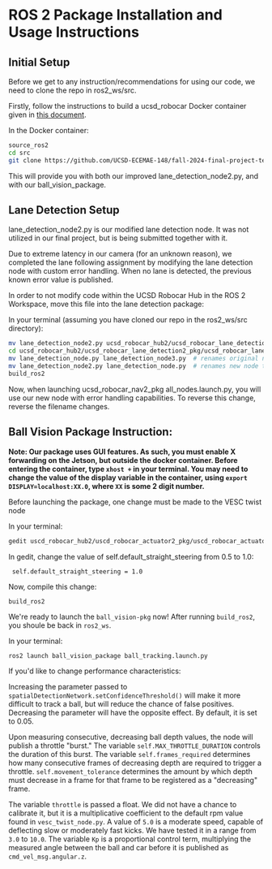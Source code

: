# ROS 2 Package Installation and Usage Instructions

## Initial Setup
Before we get to any instruction/recommendations for using our code, we need to clone the repo in ros2_ws/src. 

Firstly, follow the instructions to build a ucsd_robocar Docker container given in [this document](https://docs.google.com/document/d/1Onft0sIWhEd9UH7fItJ0atC1hKnxpTxKKmUFHtqC-sA/edit?tab=t.0).

In the Docker container:
```bash
source_ros2
cd src
git clone https://github.com/UCSD-ECEMAE-148/fall-2024-final-project-team-1
```
This will provide you with both our improved lane_detection_node2.py, and with our ball_vision_package.

## Lane Detection Setup
lane_detection_node2.py is our modified lane detection node. It was not utilized in our final project, but is being submitted together with it.

Due to extreme latency in our camera (for an unknown reason), we completed the lane following assignment by modifying the lane detection node with custom error handling. When no lane is detected, the previous known error value is published.

In order to not modify code within the UCSD Robocar Hub in the ROS 2 Workspace, move this file into the lane detection package:

In your terminal (assuming you have cloned our repo in the ros2_ws/src directory):
```bash
mv lane_detection_node2.py ucsd_robocar_hub2/ucsd_robocar_lane_detection2_pkg/ucsd_robocar_lane_detection2_pkg
cd ucsd_robocar_hub2/ucsd_robocar_lane_detection2_pkg/ucsd_robocar_lane_detection2_pkg
mv lane_detection_node.py lane_detection_node3.py  # renames original node to lane_detection_node3.py
mv lane_detection_node2.py lane_detection_node.py  # renames new node to lane_detection_node.py
build_ros2
```

Now, when launching ucsd_robocar_nav2_pkg all_nodes.launch.py, you will use our new node with error handling capabilities. To reverse this change, reverse the filename changes.

## Ball Vision Package Instruction:
__Note: Our package uses GUI features. As such, you must enable X forwarding on the Jetson, but outside the docker container. Before entering the container, type ```xhost +``` in your terminal. You may need to change the value of the display variable in the container, using ```export DISPLAY=localhost:XX.0```, where ```XX``` is some 2 digit number.__

Before launching the package, one change must be made to the VESC twist node

In your terminal:
```bash
gedit uscd_robocar_hub2/uscd_robocar_actuator2_pkg/uscd_robocar_actuator2_pkg/vesc_twist_node.py
```
In gedit, change the value of  self.default_straight_steering from 0.5 to 1.0:
```
 self.default_straight_steering = 1.0
 ``` 
 Now, compile this change:
 ```
 build_ros2
 ```

We're ready to launch the ```ball_vision-pkg``` now! After running ```build_ros2```, you shoule be back in ```ros2_ws```.

In your terminal:
```
ros2 launch ball_vision_package ball_tracking.launch.py
```

If you'd like to change performance characteristics:

Increasing the parameter passed to ```spatialDetectionNetwork.setConfidenceThreshold()``` will make it more difficult to track a ball, but will reduce the chance of false positives. Decreasing the parameter will have the opposite effect. By default, it is set to 0.05.

Upon measuring consecutive, decreasing ball depth values, the node will publish a throttle "burst." The variable  ```self.MAX_THROTTLE_DURATION``` controls the duration of this burst. The variable ```self.frames_required``` determines how many consecutive frames of decreasing depth are required to trigger a throttle. ```self.movement_tolerance``` determines the amount by which depth must decrease in a frame for that frame to be registered as a "decreasing" frame.

The variable ```throttle``` is passed a float. We did not have a chance to calibrate it, but it is a multiplicative coefficient to the default rpm value found in ```vesc_twist_node.py```. A value of ```5.0``` is a moderate speed, capable of deflecting slow or moderately fast kicks. We have tested it in a range from ```3.0``` to ```10.0```. The variable ```Kp``` is a proportional control term, multiplying the measured angle between the ball and car before it is published as ```cmd_vel_msg.angular.z```.


